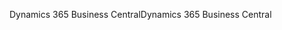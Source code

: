 <span data-ttu-id="847c0-101">Dynamics 365 Business Central</span><span class="sxs-lookup"><span data-stu-id="847c0-101">Dynamics 365 Business Central</span></span>
